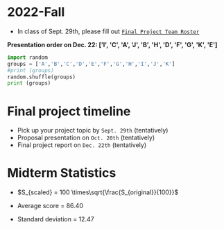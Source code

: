# 2022-Fall


- In class of Sept. 29th, please fill out  [`Final Project Team Roster`](https://docs.google.com/spreadsheets/d/1RG6qqq0jFPrRBsApseZqcwsO5BIPCLq3vC9epwKlP5I/edit?usp=sharing)

<!--Presentation order on Oct. 20: ['F', 'A', 'E', 'C', 'D', 'B'] -->

**Presentation order on Dec. 22: ['I', 'C', 'A', 'J', 'B', 'H', 'D', 'F', 'G', 'K', 'E']**


```python
import random
groups = ['A','B','C','D','E','F','G','H','I','J','K']
#print (groups)
random.shuffle(groups)
print (groups)
```




# Final project timeline

- Pick up your project topic by `Sept. 29th`  (tentatively)
- Proposal presentation on `Oct. 20th` (tentatively)
- Final project report on `Dec. 22th` (tentatively)

# Midterm Statistics 

- $S_{scaled} = 100 \times\sqrt{\frac{S_{original}}{100}}$

- Average score = 86.40

- Standard deviation = 12.47

